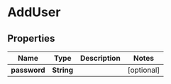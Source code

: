 # AddUser

## Properties
Name | Type | Description | Notes
------------ | ------------- | ------------- | -------------
**password** | **String** |  |  [optional]
